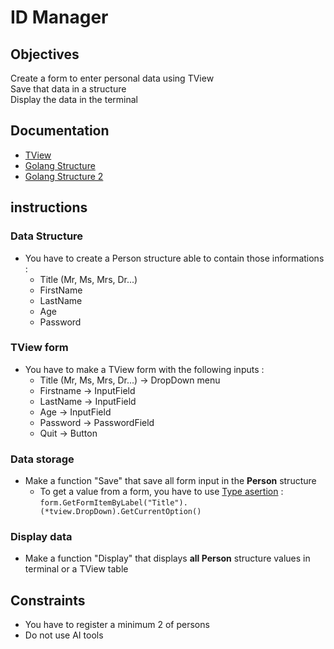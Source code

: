 # ID Manager

## Objectives
Create a form to enter personal data using TView  
Save that data in a structure  
Display the data in the terminal

## Documentation
- [TView]([TView](https://github.com/rivo/tview))
- [Golang Structure](https://gobyexample.com/structs)
- [Golang Structure 2](https://www.w3schools.com/go/go_struct.php)

## instructions

### Data Structure
- You have to create a Person structure able to contain those informations :  
  - Title (Mr, Ms, Mrs, Dr...)
  - FirstName
  - LastName
  - Age
  - Password

### TView form
- You have to make a TView form with the following inputs :
  - Title (Mr, Ms, Mrs, Dr...) -> DropDown menu
  - Firstname -> InputField
  - LastName -> InputField
  - Age -> InputField
  - Password -> PasswordField
  - Quit -> Button

### Data storage
- Make a function "Save" that save all form input in the **Person** structure  
  - To get a value from a form, you have to use [Type asertion](https://go.dev/tour/methods/15)  :   
        ```form.GetFormItemByLabel("Title").(*tview.DropDown).GetCurrentOption()```

### Display data
- Make a function "Display" that displays **all Person** structure values in terminal or a TView table

## Constraints
- You have to register a minimum 2 of persons
- Do not use AI tools
